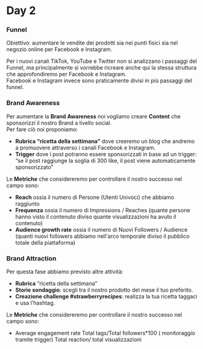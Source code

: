 # Day 2

### Funnel
Obiettivo: aumentare le vendite dei prodotti sia nei punti fisici sia nel negozio online per Facebook e Instagram. <br>

Per i nuovi canali TikTok, YouTube e Twitter non si analizzano i passaggi del Funnel, ma principalmente si vorrebbe ricreare anche qui la stessa struttura che approfondiremo per Facebook e Instagram. <br>
Facebook e Instagram invece sono praticamente divisi in più passaggi del funnel. 

### Brand Awareness
Per aumentare la <b>Brand Awareness</b> noi vogliamo creare <b>Content</b> che sponsorizzi il nostro Brand a livello social. <br>
Per fare ciò noi proponiamo:
- <b>Rubrica “ricetta della settimana”</b> dove creeremo un blog che andremo a promuovere attraverso i canali Facebook e Instagram.  
- <b>Trigger</b> dove i post potranno essere sponsorizzati in base ad un trigger: “se il post raggiunge la soglia di 300 like, il post viene automaticamente sponsorizzato”

Le <b>Metriche</b> che considereremo per controllare il nostro successo nel campo sono:
- <b>Reach</b> ossia il numero di Persone (Utenti Univoci) che abbiamo raggiunto
- <b>Frequenza</b> ossia il numero di Impressions / Reaches (quante persone hanno visto il contenuto diviso quante visualizzazioni ha avuto il contenuto)
- <b>Audience growth rate</b> ossia il numero di Nuovi Followers / Audience (quanti nuovi followers abbiamo nell'arco temporale diviso il pubblico totale della piattaforma)
  
### Brand Attraction
Per questa fase abbiamo previsto altre attività:
- <b>Rubrica</b> “ricetta della settimana”
- <b>Storie sondaggio</b>: scegli tra il nostro prodotto del mese il tuo preferito.
- <b>Creazione challenge #strawberryrecipes</b>: realizza la tua ricetta taggaci e usa l’hashtag.

Le <b>Metriche</b> che considereremo per controllare il nostro successo nel campo sono:
- Average engagement rate
Total tags/Total followers*100
( monitoraggio tramite trigger)
Total reaction/ total visualizzazioni
